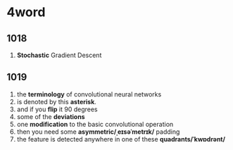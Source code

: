 # 4word

## 1018

1. **Stochastic** Gradient Descent

## 1019

1. the **terminology** of convolutional neural networks
2. is denoted by this **asterisk**.
3. and if you **flip** it 90 degrees
4. some of the **deviations**
5. one **modification** to the basic convolutional operation
6. then you need some **asymmetric/ˌeɪsəˈmetrɪk/** padding
7. the feature is detected anywhere in one of these **quadrants/ˈkwɒdrənt/**